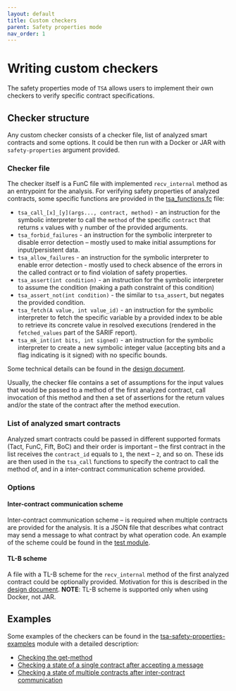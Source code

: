 ```yaml
---
layout: default
title: Custom checkers
parent: Safety properties mode
nav_order: 1
---
```


# Writing custom checkers

The safety properties mode of `TSA` allows users to implement their own checkers to verify specific contract specifications.

## Checker structure

Any custom checker consists of a checker file, list of analyzed smart contracts and some options.
It could be then run with a Docker or JAR with `safety-properties` argument provided. 

### Checker file

The checker itself is a FunC file with implemented `recv_internal` method as an entrypoint for the analysis.
For verifying safety properties of analyzed contracts, 
some specific functions are provided in the [tsa_functions.fc](../../../tsa-safety-properties-examples/src/test/resources/imports/tsa_functions.fc) file:

- `tsa_call_[x]_[y](args..., contract, method)` - an instruction for the symbolic interpreter to call the `method` of the specific `contract` 
    that returns `x` values with `y` number of the provided arguments.
- `tsa_forbid_failures` - an instruction for the symbolic interpreter to disable error detection – 
    mostly used to make initial assumptions for input/persistent data.
- `tsa_allow_failures` - an instruction for the symbolic interpreter to enable error detection -
    mostly used to check absence of the errors in the called contract or to find violation of safety properties.
- `tsa_assert(int condition)` - an instruction for the symbolic interpreter to assume the condition (making a path constraint of this condition) 
- `tsa_assert_not(int condition)` - the similar to `tsa_assert`, but negates the provided condition.
- `tsa_fetch(A value, int value_id)` - an instruction for the symbolic interpreter to fetch the specific variable by a provided index 
    to be able to retrieve its concrete value in resolved executions (rendered in the `fetched_values` part of the SARIF report).
- `tsa_mk_int(int bits, int signed)` - an instruction for the symbolic interpreter to create a new symbolic integer value 
    (accepting bits and a flag indicating is it signed) with no specific bounds.

Some technical details can be found in the [design document](../../design/tsa-checker-functions).

Usually, the checker file contains a set of assumptions for the input values that would be passed
to a method of the first analyzed contract, call invocation of this method and then a set of assertions
for the return values and/or the state of the contract after the method execution.

### List of analyzed smart contracts

Analyzed smart contracts could be passed in different supported formats (Tact, FunC, Fift, BoC) and their order is important –
the first contract in the list receives the `contract_id` equals to `1`, the next – `2`, and so on.
These ids are then used in the `tsa_call` functions to specify the contract to call the method of, and in a
inter-contract communication scheme provided.

### Options

#### Inter-contract communication scheme
Inter-contract communication scheme – is required when multiple contracts are provided for the analysis.
It is a JSON file that describes what contract may send a message to what contract by what operation code.
An example of the scheme could be found in the [test module](../../../tsa-test/src/test/resources/intercontract/sample-intercontract-scheme.json).

#### TL-B scheme
A file with a TL-B scheme for the `recv_internal` method of the first analyzed contract could be optionally provided.
Motivation for this is described in the [design document](../../design/tlb).
**NOTE**: TL-B scheme is supported only when using Docker, not JAR.

## Examples

Some examples of the checkers can be found in the [tsa-safety-properties-examples](../../../tsa-safety-properties-examples) module
with a detailed description:
- [Checking the get-method](get-method-checker)
- [Checking a state of a single contract after accepting a message](single-contract-state-checker)
- [Checking a state of multiple contracts after inter-contract communication](inter-contract-communication-checker)
